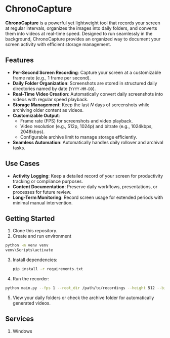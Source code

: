 # ChronoCapture

**ChronoCapture** is a powerful yet lightweight tool that records your screen at regular intervals, organizes the images into daily folders, and converts them into videos at real-time speed. Designed to run seamlessly in the background, ChronoCapture provides an organized way to document your screen activity with efficient storage management.

## Features
- **Per-Second Screen Recording**: Capture your screen at a customizable frame rate (e.g., 1 frame per second).
- **Daily Folder Organization**: Screenshots are stored in structured daily directories named by date (`YYYY-MM-DD`).
- **Real-Time Video Creation**: Automatically convert daily screenshots into videos with regular speed playback.
- **Storage Management**: Keep the last *N* days of screenshots while archiving older content as videos.
- **Customizable Output**:
  - Frame rate (FPS) for screenshots and video playback.
  - Video resolution (e.g., 512p, 1024p) and bitrate (e.g., 1024kbps, 2048kbps).
  - Configurable archive limit to manage storage efficiently.
- **Seamless Automation**: Automatically handles daily rollover and archival tasks.

## Use Cases
- **Activity Logging**: Keep a detailed record of your screen for productivity tracking or compliance purposes.
- **Content Documentation**: Preserve daily workflows, presentations, or processes for future review.
- **Long-Term Monitoring**: Record screen usage for extended periods with minimal manual intervention.

## Getting Started
1. Clone this repository.
2. Create and run environment
  ```bash
  python -m venv venv
  venv\Scripts\activate
  ```
3. Install dependencies:
   ```bash
   pip install -r requirements.txt
   ```
4. Run the recorder:
  ```bash
  python main.py --fps 1 --root_dir /path/to/recordings --height 512 --bitrate 1024 --archive_limit 3
  ```

5. View your daily folders or check the archive folder for automatically generated videos.

## Services

1. Windows
